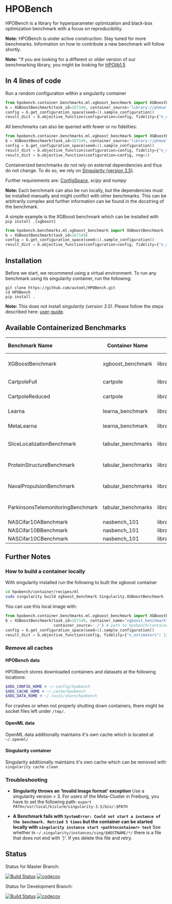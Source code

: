 # HPOBench

HPOBench is a library for hyperparameter optimization and black-box optimization benchmark with a focus on reproducibility.

**Note:** HPOBench is under active construction. Stay tuned for more benchmarks. Information on how to contribute a new benchmark will follow shortly.

**Note:** "If you are looking for a different or older version of our benchmarking library, you might be looking for
 [HPOlib1.5](https://github.com/automl/HPOlib1.5) 

## In 4 lines of code

Run a random configuration within a singularity container
```python
from hpobench.container.benchmarks.ml.xgboost_benchmark import XGBoostBenchmark
b = XGBoostBenchmark(task_id=167149, container_source='library://phmueller/automl', rng=1)
config = b.get_configuration_space(seed=1).sample_configuration()
result_dict = b.objective_function(configuration=config, fidelity={"n_estimators": 128, "subsample": 0.5}, rng=1)
```

All benchmarks can also be queried with fewer or no fidelities:

```python
from hpobench.container.benchmarks.ml.xgboost_benchmark import XGBoostBenchmark
b = XGBoostBenchmark(task_id=167149, container_source='library://phmueller/automl', rng=1)
config = b.get_configuration_space(seed=1).sample_configuration()
result_dict = b.objective_function(configuration=config, fidelity={"n_estimators": 128,}, rng=1)
result_dict = b.objective_function(configuration=config, rng=1)
```

Containerized benchmarks do not rely on external dependencies and thus do not change. To do so, we rely on [Singularity (version 3.5)](https://sylabs.io/guides/3.5/user-guide/).
 
Further requirements are: [ConfigSpace](https://github.com/automl/ConfigSpace), *scipy* and *numpy* 

**Note:** Each benchmark can also be run locally, but the dependencies must be installed manually and might conflict with other benchmarks. 
 This can be arbitrarily complex and further information can be found in the docstring of the benchmark.
 
A simple example is the XGBoost benchmark which can be installed with `pip install .[xgboost]`
```python
from hpobench.benchmarks.ml.xgboost_benchmark import XGBoostBenchmark
b = XGBoostBenchmark(task_id=167149)
config = b.get_configuration_space(seed=1).sample_configuration()
result_dict = b.objective_function(configuration=config, fidelity={"n_estimators": 128, "subsample": 0.5}, rng=1)

```

## Installation

Before we start, we recommend using a virtual environment. To run any benchmark using its singularity container, 
run the following:
```
git clone https://github.com/automl/HPOBench.git
cd HPOBench 
pip install .
```

**Note:** This does not install *singularity (version 3.5)*. Please follow the steps described here: [user-guide](https://sylabs.io/guides/3.5/user-guide/quick_start.html#quick-installation-steps).   

## Available Containerized Benchmarks

| Benchmark Name                    | Container Name     | Container Source                     | Hosted at | Additional Info                      |
| :-------------------------------- | ------------------ | ------------------------------------ | ----------|-------------------------------------- |
| XGBoostBenchmark                  | xgboost_benchmark  | library://phmueller/automl/xgboost_benchmark | [Sylabs](https://cloud.sylabs.io/library/_container/5f0f610eae86dd3232deb5a5) | Works with OpenML task ids |
| CartpoleFull                      | cartpole           | library://phmueller/automl/cartpole  | [Sylabs](https://cloud.sylabs.io/library/_container/5f0f310084a01836e4395601) | Not deterministic                    |
| CartpoleReduced                   | cartpole           | library://phmueller/automl/cartpole  | [Sylabs](https://cloud.sylabs.io/library/_container/5f0f310084a01836e4395601) | Not deterministic                    |
| Learna                            | learna_benchmark   | library://phmueller/automl/learna_benchmark | [Sylabs](https://cloud.sylabs.io/library/_container/5f0f31c3b1793638c1134e58) | Not deterministic                    |
| MetaLearna                        | learna_benchmark   | library://phmueller/automl/learna_benchmark | [Sylabs](https://cloud.sylabs.io/library/_container/5f0f31c3b1793638c1134e58) | Not deterministic                    |
| SliceLocalizationBenchmark        | tabular_benchmarks | library://phmueller/automl/tabular_benchmarks | [Sylabs](https://cloud.sylabs.io/library/_container/5f0f630cb1793638c1134e5d) | Loading may take several minutes     |
| ProteinStructureBenchmark         | tabular_benchmarks | library://phmueller/automl/tabular_benchmarks | [Sylabs](https://cloud.sylabs.io/library/_container/5f0f630cb1793638c1134e5d) | Loading may take several minutes     |
| NavalPropulsionBenchmark          | tabular_benchmarks | library://phmueller/automl/tabular_benchmarks | [Sylabs](https://cloud.sylabs.io/library/_container/5f0f630cb1793638c1134e5d) | Loading may take several minutes     |
| ParkinsonsTelemonitoringBenchmark | tabular_benchmarks | library://phmueller/automl/tabular_benchmarks | [Sylabs](https://cloud.sylabs.io/library/_container/5f0f630cb1793638c1134e5d) | Loading may take several minutes     |
| NASCifar10ABenchmark              | nasbench_101       | library://phmueller/automl/nasbench_101 | [Sylabs](https://cloud.sylabs.io/library/_container/5f227263b1793638c1135c37) |                                     |
| NASCifar10BBenchmark              | nasbench_101       | library://phmueller/automl/nasbench_101 | [Sylabs](https://cloud.sylabs.io/library/_container/5f227263b1793638c1135c37) |                                     |
| NASCifar10CBenchmark              | nasbench_101       | library://phmueller/automl/nasbench_101 | [Sylabs](https://cloud.sylabs.io/library/_container/5f227263b1793638c1135c37) |                                     |

## Further Notes

### How to build a container locally

With singularity installed run the following to built the xgboost container

```bash
cd hpobench/container/recipes/ml
sudo singularity build xgboost_benchmark Singularity.XGBoostBenchmark
```

You can use this local image with:

```python
from hpobench.container.benchmarks.ml.xgboost_benchmark import XGBoostBenchmark
b = XGBoostBenchmark(task_id=167149, container_name="xgboost_benchmark", 
                     container_source='./') # path to hpobench/container/recipes/ml
config = b.get_configuration_space(seed=1).sample_configuration()
result_dict = b.objective_function(config, fidelity={"n_estimators": 128, "subsample": 0.5})
```

### Remove all caches

#### HPOBench data
HPOBench stores downloaded containers and datasets at the following locations:

```bash
$XDG_CONFIG_HOME # ~/.config/hpobench
$XDG_CACHE_HOME # ~/.cache/hpobench
$XDG_DATA_HOME # ~/.local/share/hpobench
```

For crashes or when not properly shutting down containers, there might be socket files left under `/tmp/`.

#### OpenML data

OpenML data additionally maintains it's own cache which is located at `~/.openml/`

#### Singularity container

Singularity additionally maintains it's own cache which can be removed with `singularity cache clean`

### Troubleshooting

  - **Singularity throws an 'Invalid Image format' exception**
  Use a singularity version > 3. For users of the Meta-Cluster in Freiburg, you have to set the following path:
  ```export PATH=/usr/local/kislurm/singularity-3.5/bin/:$PATH```

  - **A Benchmark fails with `SystemError: Could not start a instance of the benchmark. Retried 5 times` but the container 
can be started locally with `singularity instance start <pathtocontainer> test`**
See whether in `~/.singularity/instances/sing/$HOSTNAME/*/` there is a file that does not end with '}'. If yes delete this file and retry.   
  
## Status

Status for Master Branch: 

[![Build Status](https://travis-ci.org/automl/HPOBench.svg?branch=master)](https://travis-ci.org/automl/HPOBench)
[![codecov](https://codecov.io/gh/automl/HPOBench/branch/master/graph/badge.svg)](https://codecov.io/gh/automl/HPOBench)

Status for Development Branch: 

[![Build Status](https://travis-ci.org/automl/HPOBench.svg?branch=development)](https://travis-ci.org/automl/HPOBench)
[![codecov](https://codecov.io/gh/automl/HPOBench/branch/development/graph/badge.svg)](https://codecov.io/gh/automl/HPOBench)
